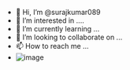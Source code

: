 - 👋 Hi, I’m @surajkumar089
- 👀 I’m interested in ....
- 🌱 I’m currently learning ...
- 💞️ I’m looking to collaborate on ...
- 📫 How to reach me ...
- ![image](https://user-images.githubusercontent.com/82973819/201762348-87805d0a-df93-4531-8424-1f5f1f85f54d.png)


<!---
surajkumar089/surajkumar089 is a ✨ special ✨ repository because its `README.md` (this file) appears on your GitHub profile.
You can click the Preview link to take a look at your changes.
--->
